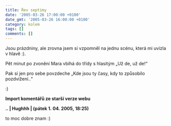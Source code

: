 ```yaml
---
title: Řev septimy
date: '2005-03-26 17:00:00 +0100'
date_gmt: '2005-03-26 16:00:00 +0100'
category: kolem
tags: []
comments: []
---
```

<p>Jsou prázdniny, ale zrovna jsem si vzpomněl na jednu scénu, která mi uvízla
v hlavě :).</p>
<p>Pět minut po zvonění Mara vbíhá do třídy s hlasitým &bdquo;Už de, už de!&ldquo;</p>
<p>Pak si jen pro sebe povzdeche &bdquo;Kde jsou ty časy, kdy to způsobilo pozdvižení..&ldquo;</p>
<p>:)</p>
<div class="import-komentaru">
<p><strong>Import komentářů ze starší verze webu</strong></p>
<div class="comment">
<p style="font-weight:bold"><span class="compredmet">..</span> | <span class="comname">Hughhh</span> | (pátek&nbsp;1.&nbsp;04.&nbsp;2005,&nbsp;18:25)</p>
<p>to moc dobre znam :) </p>
</div>
</div>
